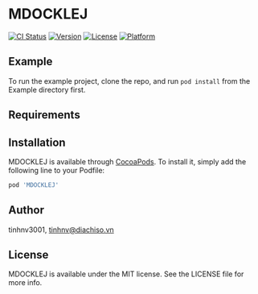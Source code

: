 # MDOCKLEJ

[![CI Status](https://img.shields.io/travis/tinhnv3001/MDOCKLEJ.svg?style=flat)](https://travis-ci.org/tinhnv3001/MDOCKLEJ)
[![Version](https://img.shields.io/cocoapods/v/MDOCKLEJ.svg?style=flat)](https://cocoapods.org/pods/MDOCKLEJ)
[![License](https://img.shields.io/cocoapods/l/MDOCKLEJ.svg?style=flat)](https://cocoapods.org/pods/MDOCKLEJ)
[![Platform](https://img.shields.io/cocoapods/p/MDOCKLEJ.svg?style=flat)](https://cocoapods.org/pods/MDOCKLEJ)

## Example

To run the example project, clone the repo, and run `pod install` from the Example directory first.

## Requirements

## Installation

MDOCKLEJ is available through [CocoaPods](https://cocoapods.org). To install
it, simply add the following line to your Podfile:

```ruby
pod 'MDOCKLEJ'
```

## Author

tinhnv3001, tinhnv@diachiso.vn

## License

MDOCKLEJ is available under the MIT license. See the LICENSE file for more info.
